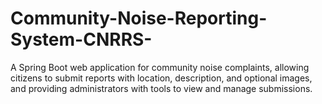 # Community-Noise-Reporting-System-CNRRS-
A Spring Boot web application for community noise complaints, allowing citizens to submit reports with location, description, and optional images, and providing administrators with tools to view and manage submissions.
